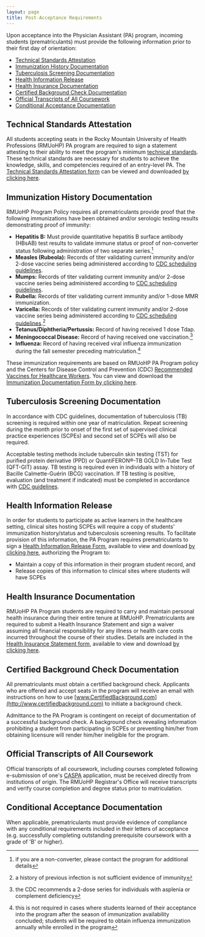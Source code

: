 ```yaml
---
layout: page
title: Post-Acceptance Requirements
---
```


Upon acceptance into the Physician Assistant (PA) program, incoming students (prematriculants) must provide the following information prior to their first day of orientation:

* [Technical Standards Attestation](#technical-standards-attestation)
* [Immunization History Documentation](#immunization-history-documentation)
* [Tuberculosis Screening Documentation](#tuberculosis-screening-documentation)
* [Health Information Release](#health-information-release)
* [Health Insurance Documentation](#health-insurance-documentation)
* [Certified Background Check Documentation](#certified-background-check-documentation) 
* [Official Transcripts of All Coursework](#official-transcripts-of-all-coursework)
* [Conditional Acceptance Documentation](#conditional-acceptance-documentation)

## Technical Standards Attestation

All students accepting seats in the Rocky Mountain University of Health Professions (RMUoHP) PA program are required to sign a statement attesting to their ability to meet the program's minimum [technical standards](/technical-standards). These technical standards are necessary for students to achieve the knowledge, skills, and competencies required of an entry-level PA. The [Technical Standards Attestation form](http://bit.ly/technicalstandardsattestation) can be viewed and downloaded [by clicking here](http://bit.ly/technicalstandardsattestation).

## Immunization History Documentation

RMUoHP Program Policy requires all prematriculants provide proof that the following immunizations have been obtained and/or serologic testing results demonstrating proof of immunity:

* **Hepatitis B:** Must provide quantitative hepatitis B surface antibody (HBsAB) test results to validate immune status or proof of non-converter status following administration of two separate series.[^hepBnonconverter]
* **Measles (Rubeola):** Records of titer validating current immunity and/or 2-dose vaccine series being administered according to [CDC scheduling guidelines][cdcschedule].
* **Mumps:** Records of titer validating current immunity and/or 2-dose vaccine series being administered according to [CDC scheduling guidelines][cdcschedule].
* **Rubella:** Records of titer validating current immunity and/or 1-dose MMR immunization.
* **Varicella:** Records of titer validating current immunity and/or 2-dose vaccine series being administered according to [CDC scheduling guidelines][cdcschedule].[^varicella]
* **Tetanus/Diphtheria/Pertussis:** Record of having received 1 dose Tdap.
* **Meningococcal Disease:** Record of having received one vaccination.[^mening]
* **Influenza:** Record of having received viral influenza immunization during the fall semester preceding matriculation.[^flu] 

These immunization requirements are based on RMUoHP PA Program policy and the Centers for Disease Control and Prevention (CDC) [Recommended Vaccines for Healthcare Workers][cdcschedule]. You can view and download the [Immunization Documentation Form by clicking here](http://bit.ly/RMUoHPPAImmunizationForm).

## Tuberculosis Screening Documentation

In accordance with CDC guidelines, documentation of tuberculosis (TB) screening is required within one year of matriculation. Repeat screening during the month prior to onset of the first set of supervised clinical practice experiences (SCPEs) and second set of SCPEs will also be required. 

Acceptable testing methods include tuberculin skin testing (TST) for purified protein derivative (PPD) or QuantiFERON®-TB GOLD In-Tube Test (QFT-GIT) assay. TB testing is required even in individuals with a history of Bacille Calmette-Guérin (BCG) vaccination. If TB testing is positive, evaluation (and treatment if indicated) must be completed in accordance with [CDC guidelines](http://www.cdc.gov/tb/publications/guidelines/default.htm).

## Health Information Release

In order for students to participate as active learners in the healthcare setting, clinical sites hosting SCPEs will require a copy of students' immunization history/status and tuberculosis screening results. To facilitate provision of this information, the PA Program requires prematriculants to sign a [Health Information Release Form](http://bit.ly/RMUoHPPAHealthInformationRelease), available to view and download [by clicking here](http://bit.ly/RMUoHPPAHealthInformationRelease), authorizing the Program to:

- Maintain a copy of this information in their program student record, and
- Release copies of this information to clinical sites where students will have SCPEs

## Health Insurance Documentation

RMUoHP PA Program students are required to carry and maintain personal health insurance during their entire tenure at RMUoHP. Prematriculants are required to submit a Health Insurance Statement and sign a waiver assuming all financial responsibility for any illness or health care costs incurred throughout the course of their studies. Details are included in the [Health Insurance Statement form](http://bit.ly/RMUoHPPAHealthInsDocumentation), available to view and download [by clicking here](http://bit.ly/RMUoHPPAHealthInsDocumentation). 

## Certified Background Check Documentation

All prematriculants must obtain a certified background check. Applicants who are offered and accept seats in the program will receive an email with instructions on how to use [www.CertifiedBackground.com](http://www.certifiedbackground.com) to initiate a background check. 

Admittance to the PA Program is contingent on receipt of documentation of a successful background check. A background check revealing information prohibiting a student from participating in SCPEs or preventing him/her from obtaining licensure will render him/her ineligible for the program.

## Official Transcripts of All Coursework

Official transcripts of all coursework, including courses completed following e-submission of one's [CASPA](https://portal.caspaonline.org/) application, must be received directly from institutions of origin. The RMUoHP Registrar's Office will receive transcripts and verify course completion and degree status prior to matriculation.

## Conditional Acceptance Documentation

When applicable, prematriculants must provide evidence of compliance with any conditional requirements included in their letters of acceptance (e.g. successfully completing outstanding prerequisite coursework with a grade of 'B' or higher).

[cdcschedule]: http://www.cdc.gov/vaccines/adults/rec-vac/hcw.html

[^hepBnonconverter]: if you are a non-converter, please contact the program for additional details
[^varicella]: a history of previous infection is not sufficient evidence of immunity
[^mening]: the CDC recommends a 2-dose series for individuals with asplenia or complement deficiency
[^flu]: this is not required in cases where students learned of their acceptance into the program after the season of immunization availability concluded; students will be required to obtain influenza immunization annually while enrolled in the program

